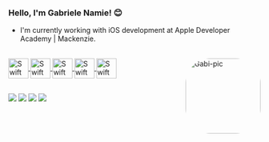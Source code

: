 ### Hello, I'm Gabriele Namie! 😊
<!-- What I'm working with -->
- I'm currently working with iOS development at Apple Developer Academy | Mackenzie. 
<div align="center">
  <a href="https://github.com/Gabrielenamie">
<!--   <img height="180em" src="https://github-readme-stats.vercel.app/api?username=Gabrielenamie&show_icons=true&theme=dracula&include_all_commits=true&count_private=true"/>
      <img height="110em" src="https://github-readme-stats.vercel.app/api/top-langs/?username=Gabrielenamie&layout=compact&langs_count=7&theme=dracula"/> -->
</div>
<div style="display: inline_block"><br>
  <img align="center" alt="Swift" height="40" width="40" src="https://cdn.jsdelivr.net/gh/devicons/devicon/icons/swift/swift-original.svg">
  <img align="center" alt="Swift" height="40" width="40" src="https://cdn.jsdelivr.net/gh/devicons/devicon/icons/figma/figma-original.svg">
  <img align="center" alt="Swift" height="40" width="40" src="https://cdn.jsdelivr.net/gh/devicons/devicon/icons/apple/apple-original.svg">
  <img align="center" alt="Swift" height="40" width="40" src="https://cdn.jsdelivr.net/gh/devicons/devicon/icons/github/github-original.svg">
  <img align="center" alt="Swift" height="40" width="40" src="https://cdn.jsdelivr.net/gh/devicons/devicon/icons/xcode/xcode-original.svg">
  <img align="right" alt="Gabi-pic" height="150" style="border-radius:50px;" src="https://media.giphy.com/media/2ZKe0SemzZB5NfbShB/giphy.gif">
  
</div>
                                                                                                                                         
##
   <a href="https://discord.gg/ez6frt9M" target="_blank"><img src="https://img.shields.io/badge/Discord-7289DA?style=for-the-badge&logo=discord&logoColor=white" target="_blank"></a> 
  <a href = "mailto:gabrielenamie123@gmail.com"><img src="https://img.shields.io/badge/-Gmail-%23333?style=for-the-badge&logo=gmail&logoColor=white" target="_blank"></a>
  <a href="https://www.instagram.com/by.namie/?hl=pt-br" target="_blank"><img src="https://img.shields.io/badge/-Instagram-%23E4405F?style=for-the-badge&logo=instagram&logoColor=white" target="_blank"></a>
  <a href="https://www.linkedin.com/in/gabrieletakaki" target="_blank"><img src="https://img.shields.io/badge/-LinkedIn-%230077B5?style=for-the-badge&logo=linkedin&logoColor=white" target="_blank"></a> 
  
</div>
